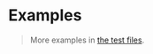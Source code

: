 # Examples

> More examples in [the test files](https://github.com/make-github-pseudonymous-again/js-topological-sorting/tree/main/test/src).
